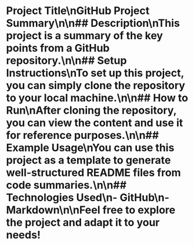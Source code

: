# Project Title\nGitHub Project Summary\n\n## Description\nThis project is a summary of the key points from a GitHub repository.\n\n## Setup Instructions\nTo set up this project, you can simply clone the repository to your local machine.\n\n## How to Run\nAfter cloning the repository, you can view the content and use it for reference purposes.\n\n## Example Usage\nYou can use this project as a template to generate well-structured README files from code summaries.\n\n## Technologies Used\n- GitHub\n- Markdown\n\nFeel free to explore the project and adapt it to your needs!
